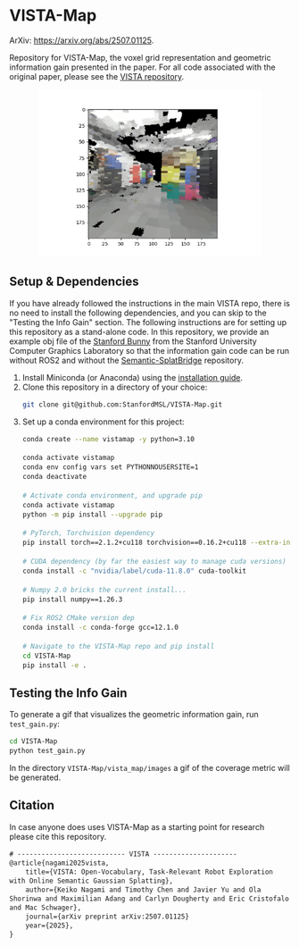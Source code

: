 # VISTA-Map
ArXiv: <https://arxiv.org/abs/2507.01125>.

Repository for VISTA-Map, the voxel grid representation and geometric information gain presented in the paper. For all code associated with the original paper, please see the [VISTA repository](https://github.com/StanfordMSL/VISTA).

<p align="center">
<img src= voxel_grid.gif height="300">
</p>

## Setup & Dependencies
If you have already followed the instructions in the main VISTA repo, there is no need to install the following dependencies, and you can skip to the "Testing the Info Gain" section. The following instructions are for setting up this repository as a stand-alone code. In this repository, we provide an example obj file of the [Stanford Bunny](https://graphics.stanford.edu/data/3Dscanrep/) from the Stanford University Computer Graphics Laboratory so that the information gain code can be run without ROS2 and without the [Semantic-SplatBridge](https://github.com/StanfordMSL/Semantic-SplatBridge) repository.

1. Install Miniconda (or Anaconda) using the [installation guide](https://www.anaconda.com/docs/main). 
2. Clone this repository in a directory of your choice: 
    ```bash
    git clone git@github.com:StanfordMSL/VISTA-Map.git
    ```
3. Set up a conda environment for this project: 
    ```bash
    conda create --name vistamap -y python=3.10

    conda activate vistamap
    conda env config vars set PYTHONNOUSERSITE=1
    conda deactivate

    # Activate conda environment, and upgrade pip
    conda activate vistamap
    python -m pip install --upgrade pip

    # PyTorch, Torchvision dependency
    pip install torch==2.1.2+cu118 torchvision==0.16.2+cu118 --extra-index-url https://download.pytorch.org/whl/cu118

    # CUDA dependency (by far the easiest way to manage cuda versions)
    conda install -c "nvidia/label/cuda-11.8.0" cuda-toolkit

    # Numpy 2.0 bricks the current install...
    pip install numpy==1.26.3

    # Fix ROS2 CMake version dep
    conda install -c conda-forge gcc=12.1.0

    # Navigate to the VISTA-Map repo and pip install
    cd VISTA-Map
    pip install -e .
    ```

## Testing the Info Gain
To generate a gif that visualizes the geometric information gain, run `test_gain.py`:
```bash
cd VISTA-Map
python test_gain.py
```
In the directory `VISTA-Map/vista_map/images` a gif of the coverage metric will be generated.

## Citation
In case anyone does uses VISTA-Map as a starting point for research please cite this repository.

```
# --------------------------- VISTA ---------------------
@article{nagami2025vista,
    title={VISTA: Open-Vocabulary, Task-Relevant Robot Exploration with Online Semantic Gaussian Splatting}, 
    author={Keiko Nagami and Timothy Chen and Javier Yu and Ola Shorinwa and Maximilian Adang and Carlyn Dougherty and Eric Cristofalo and Mac Schwager},
    journal={arXiv preprint arXiv:2507.01125}
    year={2025},
}
```
